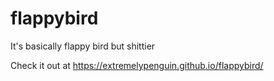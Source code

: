 # flappybird
It's basically flappy bird but shittier

Check it out at https://extremelypenguin.github.io/flappybird/

